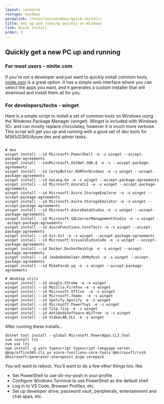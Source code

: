 ```yaml
---
layout: resource
restype: windows
permalink: /resources/windows/quick-install/
title: Get up and running quickly on Windows
link: Quick install
order: 2
---
```


## Quickly get a new PC up and running

### For most users - ninite.com

If you're not a developer and just want to quickly install common tools, [ninite.com](https://ninite.com/) is a great option. It has a simple web interface where you can select the apps you want, and it generates a custom installer that will download and install them all for you.

### For developers/techs - winget

Here is a simple script to install a set of common tools on Windows using the Windows Package Manager (winget). Winget is included with Windows 10+ and can mostly replace chocolatey, however it is much more verbose. This script will get you up and running with a good set of dev tools for M365/D365/Azure dev and admin tasks.

```pwsh

# dev
winget install --id Microsoft.PowerShell -e -s winget --accept-package-agreements
winget install --id=Microsoft.DotNet.SDK.8 -e -s --accept-package-agreements
winget install --id CoreyButler.NVMforWindows -e -s winget --accept-package-agreements
winget install --id GoLang.Go -e -s winget --accept-package-agreements
winget install --id Microsoft.AzureCLI -e -s winget --accept-package-agreements
winget install --id Microsoft.Azure.StorageExplorer -e -s winget --accept-package-agreements
winget install --id Microsoft.Azure.StorageEmulator -e -s winget --accept-package-agreements
winget install --id Microsoft.AzureDataStudio -e -s winget --accept-package-agreements
winget install --id Microsoft.SQLServerManagementStudio -e -s winget --accept-package-agreements
winget install --id AzureFunctions.CoreTools -e -s winget --accept-package-agreements
winget install --id Git.Git -e -s winget --accept-package-agreements
winget install --id Microsoft.VisualStudioCode -e -s winget --accept-package-agreements
winget install --id Docker.DockerDesktop -e -s winget --accept-package-agreements
winget install --id JanDeDobbeleer.OhMyPosh -e -s winget --accept-package-agreements
winget install --id MikeFarah.yq -e -s winget --accept-package-agreements

# desktop utils
winget install --id Google.Chrome -e -s winget
winget install --id Mozilla.Firefox -e -s winget
winget install --id Microsoft.Office  -e -s winget
winget install --id Microsoft.Teams  -e -s winget
winget install --id Spotify.Spotify -e -s winget
winget install --id Microsoft.PowerToys -e -s winget
winget install --id 7zip.7zip -e -s winget
winget install --id AntibodySoftware.WizTree -e -s winget
winget install --id VideoLAN.VLC -e -s winget

```

After running these installs...

```pwsh
dotnet tool install --global Microsoft.PowerApps.CLI.Tool
nvm install lts
nvm use lts
npm install -g yarn typescript typescript-language-server @pnp/office365-cli yo azure-functions-core-tools @microsoft/rush @microsoft/generator-sharepoint pnpm corepack
```

You will want to reboot. You'll want to do a few other things too, like

- Set PowerShell to use oh-my-posh in your profile
- Configure Windows Terminal to use PowerShell as the default shell
- Log in to VS Code, Browser Profiles, etc.
- Set up developer drive, password vault, peripherals, entertainment and chat apps, etc.